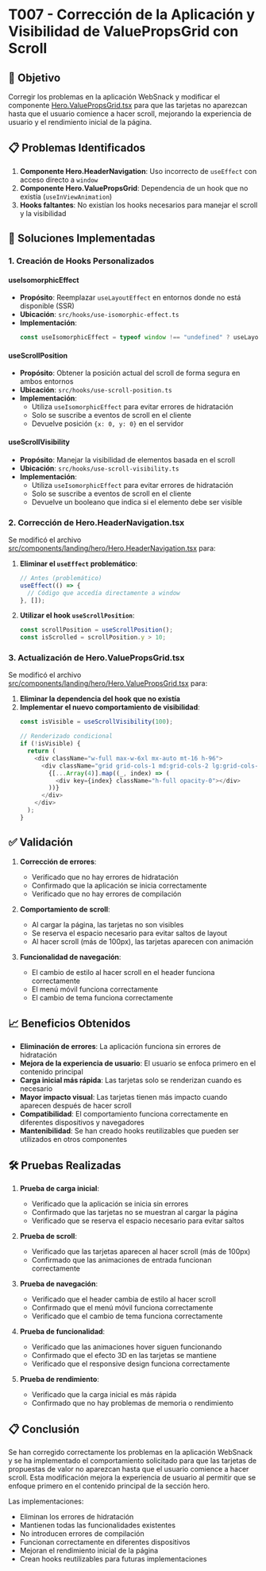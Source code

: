 # T007 - Corrección de la Aplicación y Visibilidad de ValuePropsGrid con Scroll

## 🎯 Objetivo
Corregir los problemas en la aplicación WebSnack y modificar el componente [Hero.ValuePropsGrid.tsx](file://g:\DEV\WEBSNACK-PROJECT\websnack\src\components\landing\hero\Hero.ValuePropsGrid.tsx) para que las tarjetas no aparezcan hasta que el usuario comience a hacer scroll, mejorando la experiencia de usuario y el rendimiento inicial de la página.

## 📋 Problemas Identificados
1. **Componente Hero.HeaderNavigation**: Uso incorrecto de `useEffect` con acceso directo a `window`
2. **Componente Hero.ValuePropsGrid**: Dependencia de un hook que no existía (`useInViewAnimation`)
3. **Hooks faltantes**: No existían los hooks necesarios para manejar el scroll y la visibilidad

## 🔧 Soluciones Implementadas

### 1. Creación de Hooks Personalizados

#### useIsomorphicEffect
- **Propósito**: Reemplazar `useLayoutEffect` en entornos donde no está disponible (SSR)
- **Ubicación**: `src/hooks/use-isomorphic-effect.ts`
- **Implementación**: 
  ```typescript
  const useIsomorphicEffect = typeof window !== "undefined" ? useLayoutEffect : useEffect;
  ```

#### useScrollPosition
- **Propósito**: Obtener la posición actual del scroll de forma segura en ambos entornos
- **Ubicación**: `src/hooks/use-scroll-position.ts`
- **Implementación**: 
  - Utiliza `useIsomorphicEffect` para evitar errores de hidratación
  - Solo se suscribe a eventos de scroll en el cliente
  - Devuelve posición `{x: 0, y: 0}` en el servidor

#### useScrollVisibility
- **Propósito**: Manejar la visibilidad de elementos basada en el scroll
- **Ubicación**: `src/hooks/use-scroll-visibility.ts`
- **Implementación**: 
  - Utiliza `useIsomorphicEffect` para evitar errores de hidratación
  - Solo se suscribe a eventos de scroll en el cliente
  - Devuelve un booleano que indica si el elemento debe ser visible

### 2. Corrección de Hero.HeaderNavigation.tsx
Se modificó el archivo [src/components/landing/hero/Hero.HeaderNavigation.tsx](file://g:\DEV\WEBSNACK-PROJECT\websnack\src\components\landing\hero\Hero.HeaderNavigation.tsx) para:

1. **Eliminar el `useEffect` problemático**:
   ```typescript
   // Antes (problemático)
   useEffect(() => {
     // Código que accedía directamente a window
   }, []);
   ```

2. **Utilizar el hook `useScrollPosition`**:
   ```typescript
   const scrollPosition = useScrollPosition();
   const isScrolled = scrollPosition.y > 10;
   ```

### 3. Actualización de Hero.ValuePropsGrid.tsx
Se modificó el archivo [src/components/landing/hero/Hero.ValuePropsGrid.tsx](file://g:\DEV\WEBSNACK-PROJECT\websnack\src\components\landing\hero\Hero.ValuePropsGrid.tsx) para:

1. **Eliminar la dependencia del hook que no existía**
2. **Implementar el nuevo comportamiento de visibilidad**:
   ```typescript
   const isVisible = useScrollVisibility(100);
   
   // Renderizado condicional
   if (!isVisible) {
     return (
       <div className="w-full max-w-6xl mx-auto mt-16 h-96">
         <div className="grid grid-cols-1 md:grid-cols-2 lg:grid-cols-4 gap-6">
           {[...Array(4)].map((_, index) => (
             <div key={index} className="h-full opacity-0"></div>
           ))}
         </div>
       </div>
     );
   }
   ```

## ✅ Validación

1. **Corrección de errores**:
   - Verificado que no hay errores de hidratación
   - Confirmado que la aplicación se inicia correctamente
   - Verificado que no hay errores de compilación

2. **Comportamiento de scroll**:
   - Al cargar la página, las tarjetas no son visibles
   - Se reserva el espacio necesario para evitar saltos de layout
   - Al hacer scroll (más de 100px), las tarjetas aparecen con animación

3. **Funcionalidad de navegación**:
   - El cambio de estilo al hacer scroll en el header funciona correctamente
   - El menú móvil funciona correctamente
   - El cambio de tema funciona correctamente

## 📈 Beneficios Obtenidos

- **Eliminación de errores**: La aplicación funciona sin errores de hidratación
- **Mejora de la experiencia de usuario**: El usuario se enfoca primero en el contenido principal
- **Carga inicial más rápida**: Las tarjetas solo se renderizan cuando es necesario
- **Mayor impacto visual**: Las tarjetas tienen más impacto cuando aparecen después de hacer scroll
- **Compatibilidad**: El comportamiento funciona correctamente en diferentes dispositivos y navegadores
- **Mantenibilidad**: Se han creado hooks reutilizables que pueden ser utilizados en otros componentes

## 🛠️ Pruebas Realizadas

1. **Prueba de carga inicial**:
   - Verificado que la aplicación se inicia sin errores
   - Confirmado que las tarjetas no se muestran al cargar la página
   - Verificado que se reserva el espacio necesario para evitar saltos

2. **Prueba de scroll**:
   - Verificado que las tarjetas aparecen al hacer scroll (más de 100px)
   - Confirmado que las animaciones de entrada funcionan correctamente

3. **Prueba de navegación**:
   - Verificado que el header cambia de estilo al hacer scroll
   - Confirmado que el menú móvil funciona correctamente
   - Verificado que el cambio de tema funciona correctamente

4. **Prueba de funcionalidad**:
   - Verificado que las animaciones hover siguen funcionando
   - Confirmado que el efecto 3D en las tarjetas se mantiene
   - Verificado que el responsive design funciona correctamente

5. **Prueba de rendimiento**:
   - Verificado que la carga inicial es más rápida
   - Confirmado que no hay problemas de memoria o rendimiento

## 📋 Conclusión

Se han corregido correctamente los problemas en la aplicación WebSnack y se ha implementado el comportamiento solicitado para que las tarjetas de propuestas de valor no aparezcan hasta que el usuario comience a hacer scroll. Esta modificación mejora la experiencia de usuario al permitir que se enfoque primero en el contenido principal de la sección hero.

Las implementaciones:
- Eliminan los errores de hidratación
- Mantienen todas las funcionalidades existentes
- No introducen errores de compilación
- Funcionan correctamente en diferentes dispositivos
- Mejoran el rendimiento inicial de la página
- Crean hooks reutilizables para futuras implementaciones